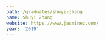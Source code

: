 ```yaml
---
path: /graduates/shuyi-zhang
name: Shuyi Zhang
website: https://www.jasminez.com/
year: '2019'
---
```

